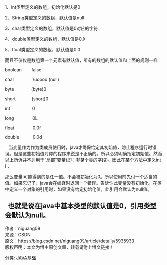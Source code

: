 1、int类型定义的数组，初始化默认是0

2、String类型定义的数组，默认值是null

3、char类型定义的数组，默认值是0对应的字符

4、double类型定义的数组，默认值是0.0

5、float类型定义的数组，默认值是0.0

而且不仅仅是数组第一个元素有默认值，所有的数组的默认值和上面的规则一样  
  

boolean        false

char              '/uoooo'(null)

byte              (byte)0

short             (short)0

int                  0

long               0L

float               0.0f

double           0.0d

   当变量作为作为类成员使用时，java才确保给定其初始值，防止程序运行时错误。但是这些初始值对你的程序来说是不正确的。所以必须明确指定初始值。然而以上所诉并不适用于“局部”变量(即：非某个类的字段)。因此在某个方法中定义int i；

那么变量i可能得到的是任一值。不会被初始化为0。所以使用前先付一个适当的值。如果忘记了，java会在编译时返回一个错误。告诉你此变量没有初始化。在类中定义一个对象的引用时，如果没有给定初始化值，此引用会默认为null值。

  也就是说在java中基本类型的默认值是0，引用类型会默认为null。  
---------------------  
作者：niguang09  
来源：CSDN  
原文：https://blog.csdn.net/niguang09/article/details/5935933  
版权声明：本文为博主原创文章，转载请附上博文链接！

分类: [JAVA基础](https://www.cnblogs.com/hawk-li/category/1446923.html)